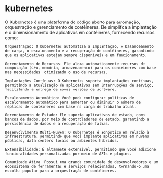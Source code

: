 # kubernetes

O Kubernetes é uma plataforma de código aberto para automação, orquestração e gerenciamento de contêineres.
Ele simplifica a implantação e o dimensionamento de aplicativos em contêineres, fornecendo recursos como:

    Orquestração: O Kubernetes automatiza a implantação, o balanceamento de carga, o escalonamento e a recuperação de contêineres, garantindo que os aplicativos estejam sempre disponíveis e em funcionamento.

    Gerenciamento de Recursos: Ele aloca automaticamente recursos de computação (CPU, memória, armazenamento) para os contêineres com base nas necessidades, otimizando o uso de recursos.

    Implantações Contínuas: O Kubernetes suporta implantações contínuas, permitindo a atualização de aplicativos sem interrupções de serviço, facilitando a entrega de novas versões de software.

    Escalonamento Automático: Você pode configurar políticas de escalonamento automático para aumentar ou diminuir o número de réplicas de contêineres com base na carga de trabalho atual.

    Gerenciamento de Estado: Ele suporta aplicativos de estado, como bancos de dados, por meio de controladores de estado, garantindo a persistência de dados e a recuperação de falhas.

    Desenvolvimento Multi-Nuvem: O Kubernetes é agnóstico em relação à infraestrutura, permitindo que você implante aplicativos em nuvens públicas, data centers locais ou ambientes híbridos.

    Extensibilidade: É altamente extensível, permitindo que você adicione funcionalidades personalizadas por meio de APIs e plugins.

    Comunidade Ativa: Possui uma grande comunidade de desenvolvedores e um ecossistema de ferramentas e serviços relacionados, tornando-o uma escolha popular para a orquestração de contêineres.